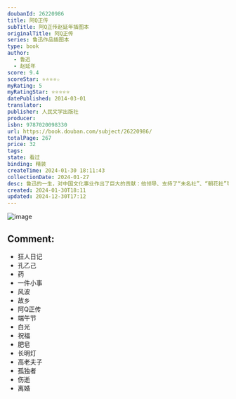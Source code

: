 ```yaml
---
doubanId: 26220986
title: 阿Q正传
subTitle: 阿Q正传赵延年插图本
originalTitle: 阿Q正传
series: 鲁迅作品插图本
type: book
author:
  - 鲁迅
  - 赵延年
score: 9.4
scoreStar: ⭐⭐⭐⭐☆
myRating: 5
myRatingStar: ⭐⭐⭐⭐⭐
datePublished: 2014-03-01
translator: 
publisher: 人民文学出版社
producer: 
isbn: 9787020098330
url: https://book.douban.com/subject/26220986/
totalPage: 267
price: 32
tags: 
state: 看过
binding: 精装
createTime: 2024-01-30 18:11:43
collectionDate: 2024-01-27
desc: 鲁迅的一生，对中国文化事业作出了巨大的贡献：他领导、支持了“未名社”、“朝花社”等文学团体；主编了《国民新报副刊》〔乙种〕、《莽原》、《语丝》、《奔流》、《萌芽》、《译文》等文艺期刊；热忱关怀、积极培养青年作者；大力翻译外国进步文学作品和介绍国内外著名的绘画鲁迅、木刻；搜集、研究、整理大量的古典文学，编著《中国小说史略》、《汉文学史纲要》，整理《嵇康集》，辑录《会稽郡故书杂录》、《古小说钩沈》、《唐宋传奇录》、《小说旧闻钞》等等。1936年10月19日因肺结核病逝于上海，上海民众上万名自发举行公祭、送葬，葬于虹桥万国公墓。1956年，鲁迅遗体移葬虹口公园，毛泽东为重建的鲁迅墓题字。1938年出版《鲁迅全集》〔二十卷〕。中华人民共和国成立后，鲁迅著译已分别编为《鲁迅全集》〔十卷〕，《鲁迅译文集》〔十卷〕，《鲁迅日记》〔二卷〕，《鲁迅书信集》，并重印鲁...(展开全部)鲁迅的一生，对中国文化事业作出了巨大的贡献：他领导、支持了“未名社”、“朝花社”等文学团体；主编了《国民新报副刊》〔乙种〕、《莽原》、《语丝》、《奔流》、《萌芽》、《译文》等文艺期刊；热忱关怀、积极培养青年作者；大力翻译外国进步文学作品和介绍国内外著名的绘画鲁迅、木刻；搜集、研究、整理大量的古典文学，编著《中国小说史略》、《汉文学史纲要》，整理《嵇康集》，辑录《会稽郡故书杂录》、《古小说钩沈》、《唐宋传奇录》、《小说旧闻钞》等等。1936年10月19日因肺结核病逝于上海，上海民众上万名自发举行公祭、送葬，葬于虹桥万国公墓。1956年，鲁迅遗体移葬虹口公园，毛泽东为重建的鲁迅墓题字。1938年出版《鲁迅全集》〔二十卷〕。中华人民共和国成立后，鲁迅著译已分别编为《鲁迅全集》〔十卷〕，《鲁迅译文集》〔十卷〕，《鲁迅日记》〔二卷〕，《鲁迅书信集》，并重印鲁迅编校的古籍多种。1981年出版了《鲁迅全集》〔十六卷〕。北京、上海、绍兴、广州、厦门等地先后建立了鲁迅博物馆、纪念馆等。鲁迅的小说、散文、诗歌、杂文共数十篇〔首〕被选入中、小学语文课本。小说《祝福》、《阿Q正传》、《药》等先后被改编成电影。鲁迅-中国著名文学家、思想家、评论家、革命家。真名：周树人（1881年9月25日－1936年10月20日），原名周樟寿，字豫山、豫亭（后改为豫才）以笔名鲁迅闻名于世。身高161厘米。浙江绍兴人，为20世纪中国的重要作家，新文化运动的领导人、左翼文化运动的支持者，中国现代文学的开山巨匠。中华人民共和国的评价为现代文学家、思想家、革命家。鲁迅的作品包括杂文、短篇小说、评论、散文、翻译作品，对于五四运动以后的中国文学产生了深刻的影响。鲁迅〔1881年9月25日～1936年10月19日〕，中国文学家、思想家和革命家。原名周树人，字豫才，浙江绍兴人。出身于败落封建家庭。青年时代受进化论、尼采超人哲学和托尔斯泰博爱思想的影响。1902年去日本留学，原在仙台医学院学医，后从事文艺工作，企图用以改变国民精神。1905—1907年，参加革命党人的活动，发表了《摩罗诗...(展开全部)鲁迅-中国著名文学家、思想家、评论家、革命家。真名：周树人（1881年9月25日－1936年10月20日），原名周樟寿，字豫山、豫亭（后改为豫才）以笔名鲁迅闻名于世。身高161厘米。浙江绍兴人，为20世纪中国的重要作家，新文化运动的领导人、左翼文化运动的支持者，中国现代文学的开山巨匠。中华人民共和国的评价为现代文学家、思想家、革命家。鲁迅的作品包括杂文、短篇小说、评论、散文、翻译作品，对于五四运动以后的中国文学产生了深刻的影响。鲁迅〔1881年9月25日～1936年10月19日〕，中国文学家、思想家和革命家。原名周树人，字豫才，浙江绍兴人。出身于败落封建家庭。青年时代受进化论、尼采超人哲学和托尔斯泰博爱思想的影响。1902年去日本留学，原在仙台医学院学医，后从事文艺工作，企图用以改变国民精神。1905—1907年，参加革命党人的活动，发表了《摩罗诗力说》、《文化偏至论》等论文。期间曾回国奉母命结鲁迅婚，夫人朱安。1909年，与其弟周作人一起合译《域外小说集》，介绍外国文学。同年回国，先后在杭州、绍兴任教。辛亥革命后，曾任南京临时政府和北京政府教育部部员、佥事等职，兼在北京大学、女子师范大学等校授课。1918年5月，首次用“鲁迅”的笔名，发表中国现代文学史上第一篇白话小说《狂人日记》，奠定了新文学运动的基石。五四运动前后，参加《新青年》杂志工作，成为“五四”新文化运动的主将。1918年到1926年间，陆续创作出版了小说集《呐喊》、《彷徨》、论文集《坟》、散文诗集《野草》、散文集《朝花夕拾》、杂文集《热风》、《华盖集》、《华盖集续编》等专集。其中，1921年12月发表的中篇小说《阿Q正传》，是中国现代文学史上的不朽杰作。1926年8月，因支持北京学生爱国运动，为北洋军阀政府所通缉，南下到厦门大学任中文系主任。1927年1月，到当时的革命中心广州，在中山大学任教务主任。1927年10月到达上海，开始与其学生许广平同居。1929年，儿子周海婴出世。1930年起，先后参加中国自由运动大同盟。中国左翼作家联盟和中国民权保障同盟，反抗国民党政府的独裁统治和政治迫害。从1927年到1936年，创作了历史小说集《故事新编》中的大部分作品和大量的杂文，收辑在《而已集》、《三闲集》、《二心集》、《南腔北调集》、《伪自由书》、《准风月谈》、《花边文学》、《且介亭杂文》、《且介亭杂文二编》、《且介亭杂文末编》、《集外集》和《集外集拾遗》等专集中。鲁迅的一生，对中国文化事业作出了巨大的贡献：他领导、支持了“未名社”、“朝花社”等文学团体；主编了《国民新报副刊》〔乙种〕、《莽原》、《语丝》、《奔流》、《萌芽》、《译文》等文艺期刊；热忱关怀、积极培养青年作者；大力翻译外国进步文学作品和介绍国内外著名的绘画鲁迅、木刻；搜集、研究、整理大量的古典文学，编著《中国小说史略》、《汉文学史纲要》，整理《嵇康集》，辑录《会稽郡故书杂录》、《古小说钩沈》、《唐宋传奇录》、《小说旧闻钞》等等。1936年10月19日因肺结核病逝于上海，上海民众上万名自发举行公祭、送葬，葬于虹桥万国公墓。1956年，鲁迅遗体移葬虹口公园，毛泽东为重建的鲁迅墓题字。1938年出版《鲁迅全集》〔二十卷〕。中华人民共和国成立后，鲁迅著译已分别编为《鲁迅全集》〔十卷〕，《鲁迅译文集》〔十卷〕，《鲁迅日记》〔二卷〕，《鲁迅书信集》，并重印鲁迅编校的古籍多种。1981年出版了《鲁迅全集》〔十六卷〕。北京、上海、绍兴、广州、厦门等地先后建立了鲁迅博物馆、纪念馆等。鲁迅的小说、散文、诗歌、杂文共数十篇〔首〕被选入中、小学语文课本。小说《祝福》、《阿Q正传》、《药》等先后被改编成电影。
created: 2024-01-30T18:11
updated: 2024-12-30T17:12
---
```


![image](assets/s27734570.jpg)

Comment: 
---



  - 狂人日记
  - 孔乙己
  - 药
  - 一件小事
  - 风波
  - 故乡
  - 阿Q正传
  - 端午节
  - 白光
  - 祝福
  - 肥皂
  - 长明灯
  - 高老夫子
  - 孤独者
  - 伤逝
  - 离婚
